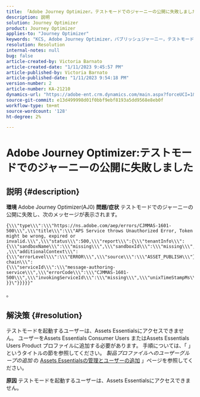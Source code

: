 ```yaml
---
title: 「Adobe Journey Optimizer。テストモードでのジャーニーの公開に失敗しました。
description: 説明
solution: Journey Optimizer
product: Journey Optimizer
applies-to: "Journey Optimizer"
keywords: "KCS, Adobe Journey Optimizer，パブリッシュジャーニー，テストモード，失敗， AJO"
resolution: Resolution
internal-notes: null
bug: false
article-created-by: Victoria Barnato
article-created-date: "1/11/2023 9:45:57 PM"
article-published-by: Victoria Barnato
article-published-date: "1/11/2023 9:54:18 PM"
version-number: 2
article-number: KA-21210
dynamics-url: "https://adobe-ent.crm.dynamics.com/main.aspx?forceUCI=1&pagetype=entityrecord&etn=knowledgearticle&id=1382fa53-f991-ed11-aad1-6045bd006d92"
source-git-commit: e13d499998d01f0bbf9ebf8193a5dd9568e8eb0f
workflow-type: tm+mt
source-wordcount: '128'
ht-degree: 2%

---
```


# Adobe Journey Optimizer:テストモードでのジャーニーの公開に失敗しました

## 説明 {#description}

<b>環境</b>
Adobe Journey Optimizer(AJ0)
<b>問題/症状</b>
テストモードでのジャーニーの公開に失敗し、次のメッセージが表示されます。


```
{\\\"type\\\":\\\"https://ns.adobe.com/aep/errors/CJMMAS-1601-500\\\",\\\"title\\\":\\\"APS Service throws Unauthorized Error, Token might be wrong, expired or invalid.\\\",\\\"status\\\":500,\\\"report\\\":{\\\"tenantInfo\\\":
{\\\"sandboxName\\\":\\\"missing\\\",\\\"sandboxId\\\":\\\"missing\\\",\\\"imsOrgId\\\":\\\"missing\\\"}
,\\\"additionalContext\\\":{\\\"errorLevel\\\":\\\"ERROR\\\",\\\"source\\\":\\\"ASSET_PUBLISH\\\"}},\\\"error-chain\\\":
{\\\"serviceId\\\":\\\"message-authoring-service\\\",\\\"errorCode\\\":\\\"CJMMAS-1601-500\\\",\\\"invokingServiceId\\\":\\\"missing\\\",\\\"unixTimeStampMs\\\":«REDACTED»}
}}\"}}}}}"
```

。

## 解決策 {#resolution}


テストモードを起動するユーザーは、Assets Essentialsにアクセスできません。 ユーザーをAssets Essentials Consumer Users またはAssets Essentials Users Product プロファイルに追加する必要があります。 手順については、「 」というタイトルの節を参照してください。 *製品プロファイルへのユーザーグループの追加* の [Assets Essentialsの管理とユーザーの追加](https://experienceleague.adobe.com/docs/experience-manager-assets-essentials/help/get-started-admins/deploy-administer.html?lang=en#add-users-to-product-profiles) 」ページを参照してください。

<b>原因</b>
テストモードを起動するユーザーは、Assets Essentialsにアクセスできません。
